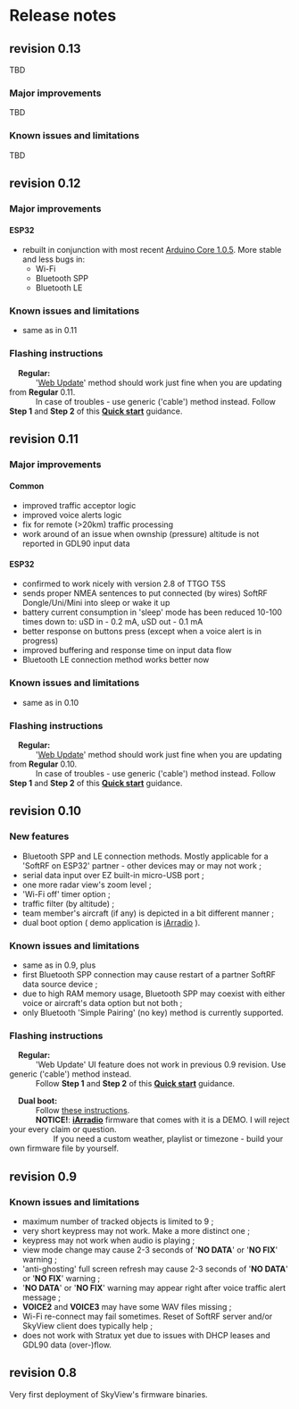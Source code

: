 # Release notes

## revision 0.13

TBD

### Major improvements

TBD

### Known issues and limitations

TBD


## revision 0.12

### Major improvements

#### ESP32

- rebuilt in conjunction with most recent [Arduino Core 1.0.5](https://github.com/espressif/arduino-esp32/releases/tag/1.0.5). More stable and less bugs in:
    - Wi-Fi
    - Bluetooth SPP
    - Bluetooth LE

### Known issues and limitations

- same as in 0.11

### Flashing instructions

&nbsp;&nbsp;&nbsp;&nbsp;**Regular:**<br>
&nbsp;&nbsp;&nbsp;&nbsp;&nbsp;&nbsp;&nbsp;&nbsp;&nbsp;&nbsp;&nbsp;&nbsp;'[Web Update](https://github.com/lyusupov/SoftRF/wiki/Firmware-update-%28Web-method%29#esp32)' method should work just fine when you are updating from **Regular** 0.11.<br>
&nbsp;&nbsp;&nbsp;&nbsp;&nbsp;&nbsp;&nbsp;&nbsp;&nbsp;&nbsp;&nbsp;&nbsp;In case of troubles - use generic ('cable') method instead. Follow **Step 1** and **Step 2** of this [**Quick start**](https://github.com/lyusupov/SoftRF/wiki/SkyView.-Quick-start) guidance.

## revision 0.11

### Major improvements

#### Common

- improved traffic acceptor logic
- improved voice alerts logic
- fix for remote (>20km) traffic processing
- work around of an issue when ownship (pressure) altitude is not reported in GDL90 input data

#### ESP32

- confirmed to work nicely with version 2.8 of TTGO T5S
- sends proper NMEA sentences to put connected (by wires) SoftRF Dongle/Uni/Mini into sleep or wake it up
- battery current consumption in 'sleep' mode has been reduced 10-100 times down to: uSD in - 0.2 mA, uSD out - 0.1 mA
- better response on buttons press (except when a voice alert is in progress)
- improved buffering and response time on input data flow
- Bluetooth LE connection method works better now

### Known issues and limitations

- same as in 0.10

### Flashing instructions

&nbsp;&nbsp;&nbsp;&nbsp;**Regular:**<br>
&nbsp;&nbsp;&nbsp;&nbsp;&nbsp;&nbsp;&nbsp;&nbsp;&nbsp;&nbsp;&nbsp;&nbsp;'[Web Update](https://github.com/lyusupov/SoftRF/wiki/Firmware-update-%28Web-method%29#esp32)' method should work just fine when you are updating from **Regular** 0.10.<br>
&nbsp;&nbsp;&nbsp;&nbsp;&nbsp;&nbsp;&nbsp;&nbsp;&nbsp;&nbsp;&nbsp;&nbsp;In case of troubles - use generic ('cable') method instead. Follow **Step 1** and **Step 2** of this [**Quick start**](https://github.com/lyusupov/SoftRF/wiki/SkyView.-Quick-start) guidance.

## revision 0.10

### New features

- Bluetooth SPP and LE connection methods. Mostly applicable for a 'SoftRF on ESP32' partner - other devices may or may not work ;
- serial data input over EZ built-in micro-USB port ;
- one more radar view's zoom level ;
- 'Wi-Fi off' timer option ;
- traffic filter (by altitude) ;
- team member's aircraft (if any) is depicted in a bit different manner ;
- dual boot option ( demo application is [iArradio](https://github.com/TioRuben/iArradio) ).

### Known issues and limitations

- same as in 0.9, plus
- first Bluetooth SPP connection may cause restart of a partner SoftRF data source device ;
- due to high RAM memory usage, Bluetooth SPP may coexist with either voice or aircraft's data option but not both ;
- only Bluetooth 'Simple Pairing' (no key) method is currently supported.

### Flashing instructions

&nbsp;&nbsp;&nbsp;&nbsp;**Regular:**<br>
&nbsp;&nbsp;&nbsp;&nbsp;&nbsp;&nbsp;&nbsp;&nbsp;&nbsp;&nbsp;&nbsp;&nbsp;'Web Update' UI feature does not work in previous 0.9 revision. Use generic ('cable') method instead.<br>
&nbsp;&nbsp;&nbsp;&nbsp;&nbsp;&nbsp;&nbsp;&nbsp;&nbsp;&nbsp;&nbsp;&nbsp;Follow **Step 1** and **Step 2** of this [**Quick start**](https://github.com/lyusupov/SoftRF/wiki/SkyView.-Quick-start) guidance.

&nbsp;&nbsp;&nbsp;&nbsp;**Dual boot:**<br>
&nbsp;&nbsp;&nbsp;&nbsp;&nbsp;&nbsp;&nbsp;&nbsp;&nbsp;&nbsp;&nbsp;&nbsp;Follow [these instructions](https://github.com/lyusupov/SoftRF/wiki/SkyView.-Dual-boot).<br>
&nbsp;&nbsp;&nbsp;&nbsp;&nbsp;&nbsp;&nbsp;&nbsp;&nbsp;&nbsp;&nbsp;&nbsp;**NOTICE!**: [**iArradio**](https://github.com/TioRuben/iArradio) firmware that comes with it is a DEMO. I will reject your every claim or question.<br>
&nbsp;&nbsp;&nbsp;&nbsp;&nbsp;&nbsp;&nbsp;&nbsp;&nbsp;&nbsp;&nbsp;&nbsp;&nbsp;&nbsp;&nbsp;&nbsp;&nbsp;&nbsp;&nbsp;&nbsp;If you need a custom weather, playlist or timezone - build your own firmware file by yourself.<br>

## revision 0.9

### Known issues and limitations

- maximum number of tracked objects is limited to 9 ;
- very short keypress may not work. Make a more distinct one ;
- keypress may not work when audio is playing ;
- view mode change may cause 2-3 seconds of '**NO DATA**' or '**NO FIX**' warning ;
- 'anti-ghosting' full screen refresh may cause 2-3 seconds of '**NO DATA**' or '**NO FIX**' warning ;
- '**NO DATA**' or '**NO FIX**' warning may appear right after voice traffic alert message ;
- **VOICE2** and **VOICE3** may have some WAV files missing ;
- Wi-Fi re-connect may fail sometimes. Reset of SoftRF server and/or SkyView client does typically help ;
- does not work with Stratux yet due to issues with DHCP leases and GDL90 data (over-)flow.

## revision 0.8

Very first deployment of SkyView's firmware binaries.
